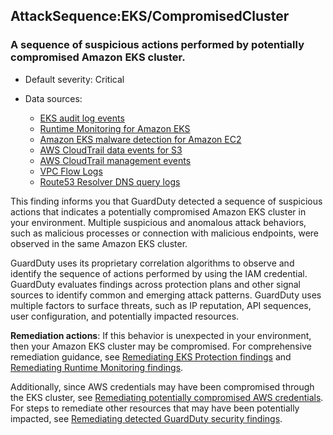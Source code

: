 AttackSequence:EKS/CompromisedCluster
-------------------------------------

### A sequence of suspicious actions performed by potentially compromised Amazon EKS cluster.

* Default severity: Critical
* Data sources:

  + [EKS audit log events](https://docs.aws.amazon.com/guardduty/latest/ug/guardduty/latest/ug/kubernetes-protection.html#guardduty_k8s-audit-logs)
  + [Runtime Monitoring for Amazon EKS](https://docs.aws.amazon.com/guardduty/latest/ug/how-runtime-monitoring-works-eks.html)
  + [Amazon EKS malware detection for Amazon EC2](https://docs.aws.amazon.com/guardduty/latest/ug/malware-protection.html)
  + [AWS CloudTrail data events for S3](./s3-protection.html#guardduty_s3dataplane)
  + [AWS CloudTrail management events](./guardduty_data-sources.html#guardduty_controlplane)
  + [VPC Flow Logs](./guardduty_data-sources.html#guardduty_vpc)
  + [Route53 Resolver DNS query logs](./guardduty_data-sources.html#guardduty_dns)

This finding informs you that GuardDuty detected a sequence of suspicious actions that indicates a potentially compromised Amazon EKS cluster in your environment. Multiple suspicious and anomalous attack behaviors, such as malicious processes or connection with malicious endpoints, were observed in the same Amazon EKS cluster.

GuardDuty uses its proprietary correlation algorithms to observe and identify the sequence of actions performed by using the IAM credential. GuardDuty evaluates findings across protection plans and other signal sources to identify common and emerging attack patterns. GuardDuty uses multiple factors to surface threats, such as IP reputation, API sequences, user configuration, and potentially impacted resources.

**Remediation actions**: If this behavior is unexpected in your environment, then your Amazon EKS cluster may be compromised. For comprehensive remediation guidance, see [Remediating EKS Protection findings](https://docs.aws.amazon.com/guardduty/latest/ug/guardduty-remediate-kubernetes.html) and [Remediating Runtime Monitoring findings](./guardduty-remediate-runtime-monitoring.html).

Additionally, since AWS credentials may have been compromised through the EKS cluster, see [Remediating potentially compromised AWS credentials](https://docs.aws.amazon.com/guardduty/latest/ug/compromised-creds.html). For steps to remediate other resources that may have been potentially impacted, see [Remediating detected GuardDuty security findings](./guardduty_remediate.html).